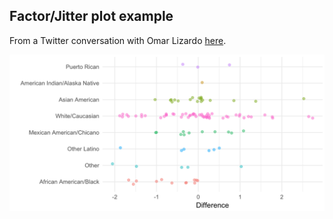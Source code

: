 ## Factor/Jitter plot example

From a Twitter conversation with Omar Lizardo [here](https://twitter.com/omar_lizardo/status/595604619029516288/photo/1).


![Example.](example.png)

